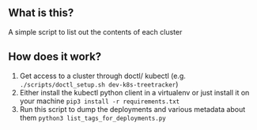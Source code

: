 ## What is this?

A simple script to list out the contents of each cluster

## How does it work?

1. Get access to a cluster through doctl/ kubectl (e.g. `./scripts/doctl_setup.sh dev-k8s-treetracker`)
1. Either install the kubectl python client in a virtualenv or just install it on your machine `pip3 install -r requirements.txt`
1. Run this script to dump the deployments and various metadata about them `python3 list_tags_for_deployments.py`
